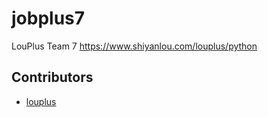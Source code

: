 # jobplus7
LouPlus Team 7 https://www.shiyanlou.com/louplus/python

## Contributors

* [louplus](https://github.com/louplus)
